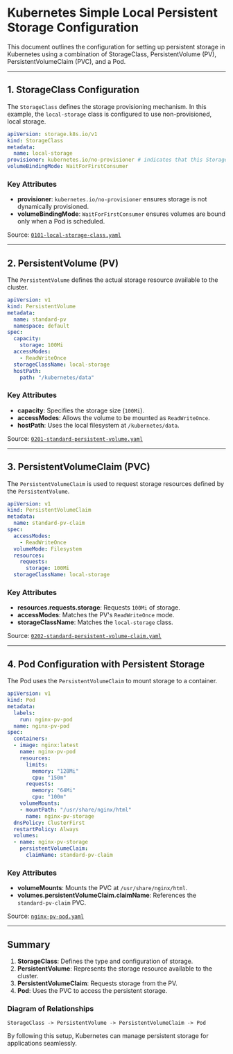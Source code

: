 # Kubernetes Simple Local Persistent Storage Configuration

This document outlines the configuration for setting up persistent storage in Kubernetes using a combination of StorageClass, PersistentVolume (PV), PersistentVolumeClaim (PVC), and a Pod.

---
## 1. StorageClass Configuration
The `StorageClass` defines the storage provisioning mechanism. In this example, the `local-storage` class is configured to use non-provisioned, local storage.

```yaml
apiVersion: storage.k8s.io/v1
kind: StorageClass
metadata:
  name: local-storage
provisioner: kubernetes.io/no-provisioner # indicates that this StorageClass does not support automatic provisioning
volumeBindingMode: WaitForFirstConsumer
```

### Key Attributes
- **provisioner**: `kubernetes.io/no-provisioner` ensures storage is not dynamically provisioned.
- **volumeBindingMode**: `WaitForFirstConsumer` ensures volumes are bound only when a Pod is scheduled.

Source: [`0101-local-storage-class.yaml`](./01-storage-classes/0101-local-storage-class.yaml)

---

## 2. PersistentVolume (PV)

The `PersistentVolume` defines the actual storage resource available to the cluster.

```yaml
apiVersion: v1
kind: PersistentVolume
metadata:
  name: standard-pv
  namespace: default
spec:
  capacity:
    storage: 100Mi
  accessModes:
    - ReadWriteOnce
  storageClassName: local-storage
  hostPath:
    path: "/kubernetes/data"
```

### Key Attributes
- **capacity**: Specifies the storage size (`100Mi`).
- **accessModes**: Allows the volume to be mounted as `ReadWriteOnce`.
- **hostPath**: Uses the local filesystem at `/kubernetes/data`.

Source: [`0201-standard-persistent-volume.yaml`](./02-persitent-volumes/0201-standard-persistent-volume.yaml)

---

## 3. PersistentVolumeClaim (PVC)

The `PersistentVolumeClaim` is used to request storage resources defined by the `PersistentVolume`.

```yaml
apiVersion: v1
kind: PersistentVolumeClaim
metadata:
  name: standard-pv-claim
spec:
  accessModes:
    - ReadWriteOnce
  volumeMode: Filesystem
  resources:
    requests:
      storage: 100Mi
  storageClassName: local-storage
```

### Key Attributes
- **resources.requests.storage**: Requests `100Mi` of storage.
- **accessModes**: Matches the PV's `ReadWriteOnce` mode.
- **storageClassName**: Matches the `local-storage` class.

Source: [`0202-standard-persistent-volume-claim.yaml`](./02-persitent-volumes/0202-standard-persistent-volume-claim.yaml)

---

## 4. Pod Configuration with Persistent Storage

The Pod uses the `PersistentVolumeClaim` to mount storage to a container.

```yaml
apiVersion: v1
kind: Pod
metadata:
  labels:
    run: nginx-pv-pod
  name: nginx-pv-pod
spec:
  containers:
  - image: nginx:latest
    name: nginx-pv-pod
    resources:
      limits:
        memory: "128Mi"
        cpu: "150m"
      requests:
        memory: "64Mi"
        cpu: "100m"
    volumeMounts:
    - mountPath: "/usr/share/nginx/html"
      name: nginx-pv-storage
  dnsPolicy: ClusterFirst
  restartPolicy: Always
  volumes:
  - name: nginx-pv-storage
    persistentVolumeClaim:
      claimName: standard-pv-claim
```

### Key Attributes
- **volumeMounts**: Mounts the PVC at `/usr/share/nginx/html`.
- **volumes.persistentVolumeClaim.claimName**: References the `standard-pv-claim` PVC.

Source: [`nginx-pv-pod.yaml`](./04-configure-persistent-storage/0401-nginx-pv-pod.yaml)

---

## Summary

1. **StorageClass**: Defines the type and configuration of storage.
2. **PersistentVolume**: Represents the storage resource available to the cluster.
3. **PersistentVolumeClaim**: Requests storage from the PV.
4. **Pod**: Uses the PVC to access the persistent storage.

### Diagram of Relationships

```
StorageClass -> PersistentVolume -> PersistentVolumeClaim -> Pod
```

By following this setup, Kubernetes can manage persistent storage for applications seamlessly.
